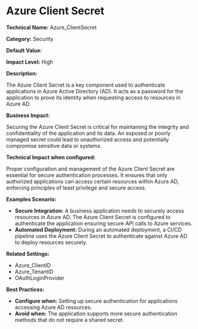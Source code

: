 # Azure Client Secret

**Technical Name:** Azure_ClientSecret

**Category:** Security

**Default Value:**

**Impact Level:** High

**Description:**

The Azure Client Secret is a key component used to authenticate applications in Azure Active Directory (AD). It acts as a password for the application to prove its identity when requesting access to resources in Azure AD.

**Business Impact:**

Securing the Azure Client Secret is critical for maintaining the integrity and confidentiality of the application and its data. An exposed or poorly managed secret could lead to unauthorized access and potentially compromise sensitive data or systems.

**Technical Impact when configured:**

Proper configuration and management of the Azure Client Secret are essential for secure authentication processes. It ensures that only authorized applications can access certain resources within Azure AD, enforcing principles of least privilege and secure access.

**Examples Scenario:**

- **Secure Integration:** A business application needs to securely access resources in Azure AD. The Azure Client Secret is configured to authenticate the application ensuring secure API calls to Azure services.
- **Automated Deployment:** During an automated deployment, a CI/CD pipeline uses the Azure Client Secret to authenticate against Azure AD to deploy resources securely.

**Related Settings:**

- Azure_ClientID
- Azure_TenantID
- OAuthLoginProvider

**Best Practices:** 

- **Configure when:** Setting up secure authentication for applications accessing Azure AD resources.
- **Avoid when:** The application supports more secure authentication methods that do not require a shared secret.